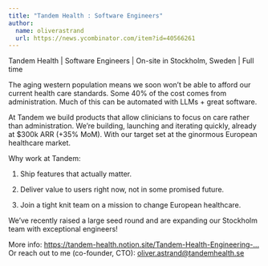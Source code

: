 ```yaml
---
title: "Tandem Health : Software Engineers"
author:
  name: oliverastrand
  url: https://news.ycombinator.com/item?id=40566261
---
```

Tandem Health | Software Engineers | On-site in Stockholm, Sweden | Full time

The aging western population means we soon won’t be able to afford our current health care standards. Some 40% of the cost comes from administration. Much of this can be automated with LLMs + great software.

At Tandem we build products that allow clinicians to focus on care rather than administration. We’re building, launching and iterating quickly, already at $300k ARR (+35% MoM). With our target set at the ginormous European healthcare market.

Why work at Tandem:

1. Ship features that actually matter.

2. Deliver value to users right now, not in some promised future.

3. Join a tight knit team on a mission to change European healthcare.

We’ve recently raised a large seed round and are expanding our Stockholm team with exceptional engineers!

More info: <a href="https:&#x2F;&#x2F;tandem-health.notion.site&#x2F;Tandem-Health-Engineering-f6e1069824374189a8f060fe1968bdfc?pvs=4" rel="nofollow">https:&#x2F;&#x2F;tandem-health.notion.site&#x2F;Tandem-Health-Engineering-...</a>
Or reach out to me (co-founder, CTO): oliver.astrand@tandemhealth.se
